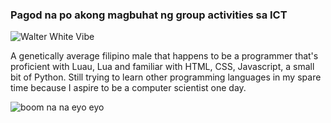### Pagod na po akong magbuhat ng group activities sa ICT 
![Walter White Vibe](https://media.tenor.com/kIwODyCeXggAAAAC/walter-white-dancing.gif)

A genetically average filipino male that happens to be a programmer that's proficient with Luau, Lua and familiar with HTML, CSS, Javascript, a small bit of Python. Still trying to learn other programming languages in my spare time because I aspire to be a computer scientist one day.


![boom na na eyo eyo](https://cdn.discordapp.com/attachments/842029814789177375/969835022678913044/GIF-220430_133751.gif)
